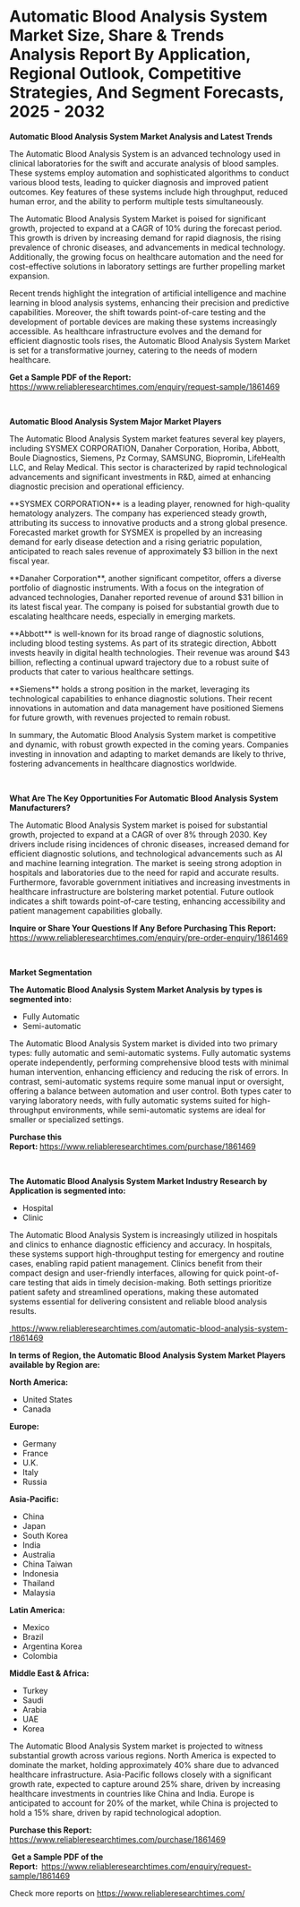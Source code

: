 <p><h1>Automatic Blood Analysis System Market Size, Share & Trends Analysis Report By Application, Regional Outlook, Competitive Strategies, And Segment Forecasts, 2025 - 2032</h1></p><p><strong>Automatic Blood Analysis System Market Analysis and Latest Trends</strong></p>
<p><p>The Automatic Blood Analysis System is an advanced technology used in clinical laboratories for the swift and accurate analysis of blood samples. These systems employ automation and sophisticated algorithms to conduct various blood tests, leading to quicker diagnosis and improved patient outcomes. Key features of these systems include high throughput, reduced human error, and the ability to perform multiple tests simultaneously.</p><p>The Automatic Blood Analysis System Market is poised for significant growth, projected to expand at a CAGR of 10% during the forecast period. This growth is driven by increasing demand for rapid diagnosis, the rising prevalence of chronic diseases, and advancements in medical technology. Additionally, the growing focus on healthcare automation and the need for cost-effective solutions in laboratory settings are further propelling market expansion.</p><p>Recent trends highlight the integration of artificial intelligence and machine learning in blood analysis systems, enhancing their precision and predictive capabilities. Moreover, the shift towards point-of-care testing and the development of portable devices are making these systems increasingly accessible. As healthcare infrastructure evolves and the demand for efficient diagnostic tools rises, the Automatic Blood Analysis System Market is set for a transformative journey, catering to the needs of modern healthcare.</p></p>
<p><strong>Get a Sample PDF of the Report:&nbsp;</strong> <a href="https://www.reliableresearchtimes.com/enquiry/request-sample/1861469?utm_campaign=2464&utm_medium=2&utm_source=Github&utm_content=ia&utm_term=05032025&utm_id=automatic-blood-analysis-system">https://www.reliableresearchtimes.com/enquiry/request-sample/1861469</a></p>
<p>&nbsp;</p>
<p><strong>Automatic Blood Analysis System Major Market Players</strong></p>
<p><p>The Automatic Blood Analysis System market features several key players, including SYSMEX CORPORATION, Danaher Corporation, Horiba, Abbott, Boule Diagnostics, Siemens, Pz Cormay, SAMSUNG, Biopromin, LifeHealth LLC, and Relay Medical. This sector is characterized by rapid technological advancements and significant investments in R&D, aimed at enhancing diagnostic precision and operational efficiency.</p><p>**SYSMEX CORPORATION** is a leading player, renowned for high-quality hematology analyzers. The company has experienced steady growth, attributing its success to innovative products and a strong global presence. Forecasted market growth for SYSMEX is propelled by an increasing demand for early disease detection and a rising geriatric population, anticipated to reach sales revenue of approximately $3 billion in the next fiscal year.</p><p>**Danaher Corporation**, another significant competitor, offers a diverse portfolio of diagnostic instruments. With a focus on the integration of advanced technologies, Danaher reported revenue of around $31 billion in its latest fiscal year. The company is poised for substantial growth due to escalating healthcare needs, especially in emerging markets.</p><p>**Abbott** is well-known for its broad range of diagnostic solutions, including blood testing systems. As part of its strategic direction, Abbott invests heavily in digital health technologies. Their revenue was around $43 billion, reflecting a continual upward trajectory due to a robust suite of products that cater to various healthcare settings.</p><p>**Siemens** holds a strong position in the market, leveraging its technological capabilities to enhance diagnostic solutions. Their recent innovations in automation and data management have positioned Siemens for future growth, with revenues projected to remain robust.</p><p>In summary, the Automatic Blood Analysis System market is competitive and dynamic, with robust growth expected in the coming years. Companies investing in innovation and adapting to market demands are likely to thrive, fostering advancements in healthcare diagnostics worldwide.</p></p>
<p>&nbsp;</p>
<p><strong>What Are The Key Opportunities For Automatic Blood Analysis System Manufacturers?</strong></p>
<p><p>The Automatic Blood Analysis System market is poised for substantial growth, projected to expand at a CAGR of over 8% through 2030. Key drivers include rising incidences of chronic diseases, increased demand for efficient diagnostic solutions, and technological advancements such as AI and machine learning integration. The market is seeing strong adoption in hospitals and laboratories due to the need for rapid and accurate results. Furthermore, favorable government initiatives and increasing investments in healthcare infrastructure are bolstering market potential. Future outlook indicates a shift towards point-of-care testing, enhancing accessibility and patient management capabilities globally.</p></p>
<p><strong>Inquire or Share Your Questions If Any Before Purchasing This Report:</strong> <a href="https://www.reliableresearchtimes.com/enquiry/pre-order-enquiry/1861469?utm_campaign=2464&utm_medium=2&utm_source=Github&utm_content=ia&utm_term=05032025&utm_id=automatic-blood-analysis-system">https://www.reliableresearchtimes.com/enquiry/pre-order-enquiry/1861469</a></p>
<p>&nbsp;</p>
<p><strong>Market Segmentation</strong></p>
<p><strong>The Automatic Blood Analysis System Market Analysis by types is segmented into:</strong></p>
<p><ul><li>Fully Automatic</li><li>Semi-automatic</li></ul></p>
<p><p>The Automatic Blood Analysis System market is divided into two primary types: fully automatic and semi-automatic systems. Fully automatic systems operate independently, performing comprehensive blood tests with minimal human intervention, enhancing efficiency and reducing the risk of errors. In contrast, semi-automatic systems require some manual input or oversight, offering a balance between automation and user control. Both types cater to varying laboratory needs, with fully automatic systems suited for high-throughput environments, while semi-automatic systems are ideal for smaller or specialized settings.</p></p>
<p><strong>Purchase this Report:&nbsp;</strong><a href="https://www.reliableresearchtimes.com/purchase/1861469?utm_campaign=2464&utm_medium=2&utm_source=Github&utm_content=ia&utm_term=05032025&utm_id=automatic-blood-analysis-system">https://www.reliableresearchtimes.com/purchase/1861469</a></p>
<p>&nbsp;</p>
<p><strong>The Automatic Blood Analysis System Market Industry Research by Application is segmented into:</strong></p>
<p><ul><li>Hospital</li><li>Clinic</li></ul></p>
<p><p>The Automatic Blood Analysis System is increasingly utilized in hospitals and clinics to enhance diagnostic efficiency and accuracy. In hospitals, these systems support high-throughput testing for emergency and routine cases, enabling rapid patient management. Clinics benefit from their compact design and user-friendly interfaces, allowing for quick point-of-care testing that aids in timely decision-making. Both settings prioritize patient safety and streamlined operations, making these automated systems essential for delivering consistent and reliable blood analysis results.</p></p>
<p><a href="https://www.reliableresearchtimes.com/automatic-blood-analysis-system-r1861469?utm_campaign=2464&utm_medium=2&utm_source=Github&utm_content=ia&utm_term=05032025&utm_id=automatic-blood-analysis-system">&nbsp;https://www.reliableresearchtimes.com/automatic-blood-analysis-system-r1861469</a></p>
<p><strong>In terms of Region, the Automatic Blood Analysis System Market Players available by Region are:</strong></p>
<p>
    <p> <strong> North America: </strong>
        <ul>
            <li>United States</li>
            <li>Canada</li>
        </ul>
        </p> 
    <p> <strong> Europe: </strong>
        <ul>
            <li>Germany</li>
            <li>France</li>
            <li>U.K.</li>
            <li>Italy</li>
            <li>Russia</li>
        </ul>
        </p> 
    <p> <strong> Asia-Pacific: </strong>
        <ul>
            <li>China</li>
            <li>Japan</li>
            <li>South Korea</li>
            <li>India</li>
            <li>Australia</li>
            <li>China Taiwan</li>
            <li>Indonesia</li>
            <li>Thailand</li>
            <li>Malaysia</li>
        </ul>
        </p> 
    <p> <strong> Latin America: </strong>
        <ul>
            <li>Mexico</li>
            <li>Brazil</li>
            <li>Argentina Korea</li>
            <li>Colombia</li>
        </ul>
        </p> 
    <p> <strong> Middle East & Africa: </strong>
        <ul>
            <li>Turkey</li>
            <li>Saudi</li>
            <li>Arabia</li>
            <li>UAE</li>
            <li>Korea</li>
        </ul>
    </p>
    </p>
<p><p>The Automatic Blood Analysis System market is projected to witness substantial growth across various regions. North America is expected to dominate the market, holding approximately 40% share due to advanced healthcare infrastructure. Asia-Pacific follows closely with a significant growth rate, expected to capture around 25% share, driven by increasing healthcare investments in countries like China and India. Europe is anticipated to account for 20% of the market, while China is projected to hold a 15% share, driven by rapid technological adoption.</p></p>
<p><strong>Purchase this Report: </strong><a href="https://www.reliableresearchtimes.com/purchase/1861469?utm_campaign=2464&utm_medium=2&utm_source=Github&utm_content=ia&utm_term=05032025&utm_id=automatic-blood-analysis-system">https://www.reliableresearchtimes.com/purchase/1861469</a></p>
<p>&nbsp;<strong>Get a Sample PDF of the Report:&nbsp;&nbsp;</strong><a href="https://www.reliableresearchtimes.com/enquiry/request-sample/1861469?utm_campaign=2464&utm_medium=2&utm_source=Github&utm_content=ia&utm_term=05032025&utm_id=automatic-blood-analysis-system">https://www.reliableresearchtimes.com/enquiry/request-sample/1861469</a></p>
<p><strong></strong></p>
<p>Check more reports on <a href="https://www.reliableresearchtimes.com/?utm_campaign=2464&utm_medium=2&utm_source=Github&utm_content=ia&utm_term=05032025&utm_id=automatic-blood-analysis-system">https://www.reliableresearchtimes.com/</a></p>
